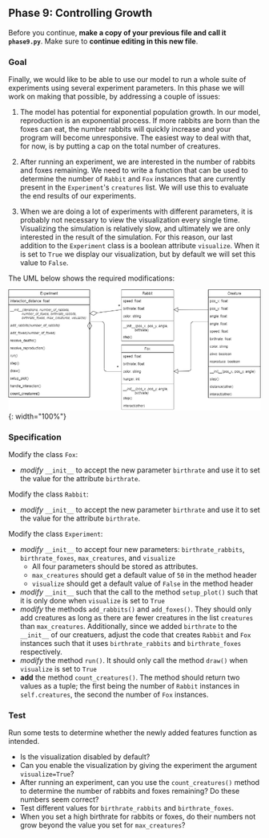 ## Phase 9: Controlling Growth

Before you continue, **make a copy of your previous file and call it `phase9.py`**. Make sure to **continue editing in this new file**.

### Goal

Finally, we would like to be able to use our model to run a whole suite of experiments using several experiment parameters. In this phase we will work on making that possible, by addressing a couple of issues:

1. The model has potential for exponential population growth. In our model, reproduction is an exponential process. If more rabbits are born than the foxes can eat, the number rabbits will quickly increase and your program will become unresponsive. The easiest way to deal with that, for now, is by putting a cap on the total number of creatures.

2. After running an experiment, we are interested in the number of rabbits and foxes remaining. We need to write a function that can be used to determine the number of `Rabbit` and `Fox` instances that are currently present in the `Experiment`'s `creatures` list. We will use this to evaluate the end results of our experiments.

3. When we are doing a lot of experiments with different parameters, it is probably not necessary to view the visualization every single time. Visualizing the simulation is relatively slow, and ultimately we are only interested in the result of the simulation. For this reason, our last addition to the `Experiment` class is a boolean attribute `visualize`. When it is set to `True` we display our visualization, but by default we will set this value to `False`.

The UML below shows the required modifications:

![](oo-phase9.png){: width="100%"}

### Specification

Modify the class `Fox`:

* *modify* `__init__` to accept the new parameter `birthrate` and use it to set the value for the attribute `birthrate`.

Modify the class `Rabbit`:

* *modify* `__init__` to accept the new parameter `birthrate` and use it to set the value for the attribute `birthrate`.

Modify the class `Experiment`:

* *modify* `__init__` to accept four new parameters: `birthrate_rabbits`, `birthrate_foxes`, `max_creatures`, and `visualize`
  * All four parameters should be stored as attributes.
  * `max_creatures` should get a default value of `50` in the method header
  * `visualize` should get a default value of `False` in the method header
* *modify* `__init__` such that the call to the method `setup_plot()` such that it is only done when `visualize` is set to `True`
* *modify* the methods `add_rabbits()` and `add_foxes()`. They should only add creatures as long as there are fewer creatures in the list `creatures` than `max_creatures`. Additionally, since we added `birthrate` to the `__init__` of our creatuers, adjust the code that creates `Rabbit` and `Fox` instances such that it uses `birthrate_rabbits` and `birthrate_foxes` respectively.
* *modify* the method `run()`. It should only call the method `draw()` when `visualize` is set to `True`
* **add** the method `count_creatures()`. The method should return two values as a tuple; the first being the number of `Rabbit` instances in `self.creatures`, the second the number of `Fox` instances.

### Test

Run some tests to determine whether the newly added features function as intended.

* Is the visualization disabled by default?
* Can you enable the visualization by giving the experiment the argument `visualize=True`?
* After running an experiment, can you use the `count_creatures()` method to determine the number of rabbits and foxes remaining? Do these numbers seem correct?
* Test different values for `birthrate_rabbits` and `birthrate_foxes`.
* When you set a high birthrate for rabbits or foxes, do their numbers not grow beyond the value you set for `max_creatures`?
